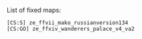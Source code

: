 List of fixed maps:
```"Strippers"
[CS:S] ze_ffvii_mako_russianversion134
[CS:GO] ze_ffxiv_wanderers_palace_v4_va2
```
